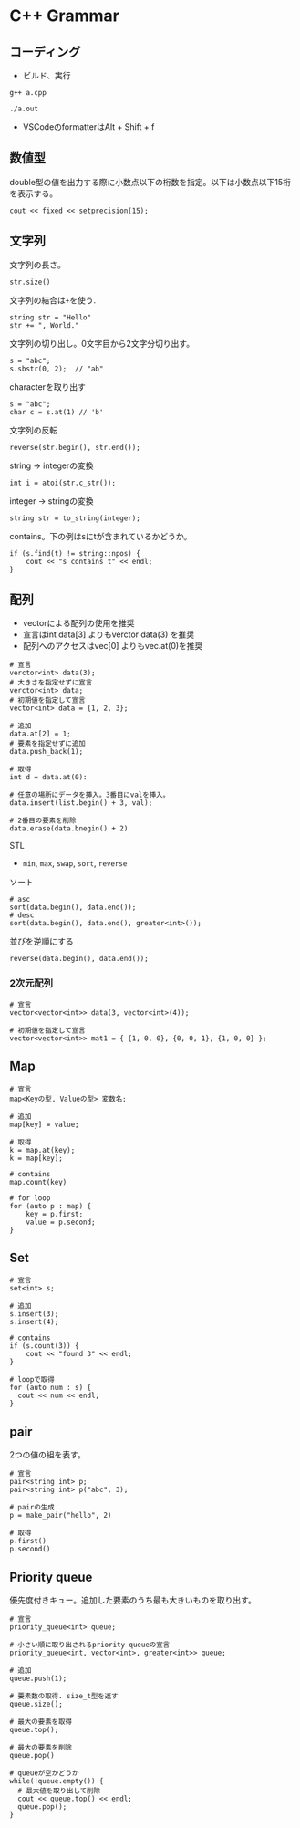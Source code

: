 C++ Grammar
===

## コーディング

- ビルド、実行

```
g++ a.cpp

./a.out
```

- VSCodeのformatterはAlt + Shift + f

## 数値型

double型の値を出力する際に小数点以下の桁数を指定。以下は小数点以下15桁を表示する。

```
cout << fixed << setprecision(15);
```

## 文字列

文字列の長さ。

```
str.size()
```

文字列の結合は`+`を使う.

```
string str = "Hello"
str += ", World."
```

文字列の切り出し。0文字目から2文字分切り出す。

```
s = "abc";
s.sbstr(0, 2);  // "ab"
```

characterを取り出す

```
s = "abc";
char c = s.at(1) // 'b'
```

文字列の反転
```
reverse(str.begin(), str.end());
```

string -> integerの変換

```
int i = atoi(str.c_str());
```

integer -> stringの変換

```
string str = to_string(integer);
```

contains。下の例はsにtが含まれているかどうか。

```
if (s.find(t) != string::npos) {
    cout << "s contains t" << endl;
}
```

## 配列

- vectorによる配列の使用を推奨
- 宣言はint data[3] よりもverctor<int> data(3) を推奨
- 配列へのアクセスはvec[0] よりもvec.at(0)を推奨
  
```
# 宣言
verctor<int> data(3);
# 大きさを指定せずに宣言
verctor<int> data;
# 初期値を指定して宣言
vector<int> data = {1, 2, 3};

# 追加
data.at[2] = 1;
# 要素を指定せずに追加
data.push_back(1);

# 取得
int d = data.at(0):

# 任意の場所にデータを挿入。3番目にvalを挿入。
data.insert(list.begin() + 3, val);

# 2番目の要素を削除
data.erase(data.bnegin() + 2)
```

STL
- `min`, `max`, `swap`, `sort`, `reverse`

ソート

```
# asc
sort(data.begin(), data.end());
# desc
sort(data.begin(), data.end(), greater<int>());
```

並びを逆順にする
```
reverse(data.begin(), data.end());
```

### 2次元配列


```
# 宣言
vector<vector<int>> data(3, vector<int>(4));

# 初期値を指定して宣言
vector<vector<int>> mat1 = { {1, 0, 0}, {0, 0, 1}, {1, 0, 0} };
```

## Map

```
# 宣言
map<Keyの型, Valueの型> 変数名;

# 追加
map[key] = value;

# 取得
k = map.at(key);
k = map[key];

# contains
map.count(key)

# for loop
for (auto p : map) {
    key = p.first;
    value = p.second;
}
```

## Set


```
# 宣言
set<int> s;

# 追加
s.insert(3);
s.insert(4);

# contains
if (s.count(3)) {
    cout << "found 3" << endl;
}

# loopで取得
for (auto num : s) {
  cout << num << endl;
}
```

## pair

2つの値の組を表す。

```
# 宣言
pair<string int> p;
pair<string int> p("abc", 3);

# pairの生成
p = make_pair("hello", 2)

# 取得
p.first()
p.second()
```

## Priority queue

優先度付きキュー。追加した要素のうち最も大きいものを取り出す。

```
# 宣言
priority_queue<int> queue;

# 小さい順に取り出されるpriority queueの宣言
priority_queue<int, vector<int>, greater<int>> queue;

# 追加
queue.push(1);

# 要素数の取得. size_t型を返す
queue.size(); 

# 最大の要素を取得
queue.top();

# 最大の要素を削除
queue.pop()

# queueが空かどうか
while(!queue.empty()) {
  # 最大値を取り出して削除
  cout << queue.top() << endl;
  queue.pop();
}
```